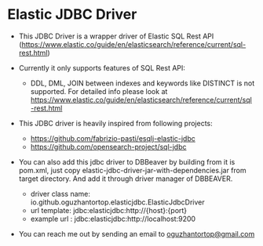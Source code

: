 # Elastic JDBC Driver

* This JDBC Driver is a wrapper driver of Elastic SQL Rest API (https://www.elastic.co/guide/en/elasticsearch/reference/current/sql-rest.html)

* Currently it only supports features of SQL Rest API: 
	- DDL, DML, JOIN between indexes and keywords like DISTINCT is not supported. For detailed info please look at https://www.elastic.co/guide/en/elasticsearch/reference/current/sql-rest.html
	
* This JDBC driver is heavily inspired from following projects:
	- https://github.com/fabrizio-pasti/esqlj-elastic-jdbc
	- https://github.com/opensearch-project/sql-jdbc
	
* You can also add this jdbc driver to DBBeaver by building from it is pom.xml, just copy elastic-jdbc-driver-jar-with-dependencies.jar from target directory. And add it through driver manager of DBBEAVER.
	- driver class name: io.github.oguzhantortop.elasticjdbc.ElasticJdbcDriver
	- url template: jdbc:elasticjdbc:http://{host}:{port}
	- example url : jdbc:elasticjdbc:http://localhost:9200
	
* You can reach me out by sending an email to oguzhantortop@gmail.com

	

